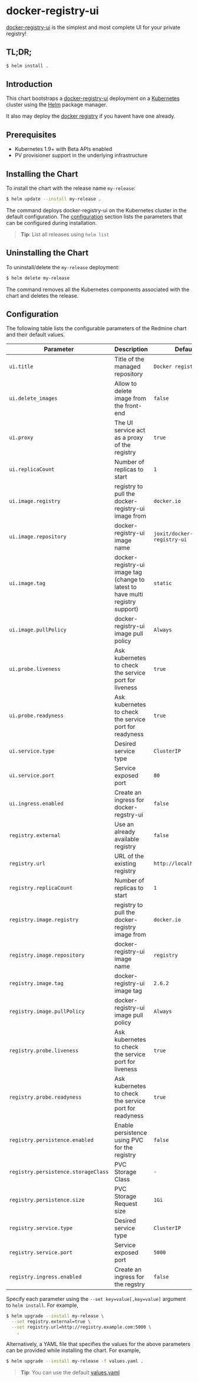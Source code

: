 # docker-registry-ui

[docker-registry-ui](https://joxit.dev/docker-registry-ui/) is the simplest and most complete UI for your private registry!


## TL;DR;

```bash
$ helm install .
```

## Introduction

This chart bootstraps a [docker-registry-ui](https://joxit.dev/docker-registry-ui/) deployment on a [Kubernetes](http://kubernetes.io) cluster using the [Helm](https://helm.sh) package manager.

It also may deploy the [docker registry](https://docs.docker.com/registry/) if you havent have one already.

## Prerequisites

- Kubernetes 1.9+ with Beta APIs enabled
- PV provisioner support in the underlying infrastructure

## Installing the Chart

To install the chart with the release name `my-release`:

```bash
$ helm update --install my-release .
```

The command deploys docker-registry-ui on the Kubernetes cluster in the default configuration. The [configuration](#configuration) section lists the parameters that can be configured during installation.

> **Tip**: List all releases using `helm list`

## Uninstalling the Chart

To uninstall/delete the `my-release` deployment:

```bash
$ helm delete my-release
```

The command removes all the Kubernetes components associated with the chart and deletes the release.

## Configuration

The following table lists the configurable parameters of the Redmine chart and their default values.

|            Parameter              |              Description                 |                          Default                        | 
| --------------------------------- | ---------------------------------------- | ------------------------------------------------------- |
| `ui.title`                        | Title of the managed repository          | `Docker registry UI`                                    |
| `ui.delete_images`                | Allow to delete image from the front-end | `false`                                                 |
| `ui.proxy`                        | The UI service act as a proxy of the registry | `true`                                             |
| `ui.replicaCount`                 | Number of replicas to start              | `1`                                                     |
| `ui.image.registry`               | registry to pull the docker-registry-ui image from | `docker.io`                                   |
| `ui.image.repository`             | docker-registry-ui image name            | `joxit/docker-registry-ui`                              |
| `ui.image.tag`                    | docker-registry-ui image tag (change to latest to have multi registry support) | `static`          |
| `ui.image.pullPolicy`             | docker-registry-ui image pull policy     | `Always`                                                |
| `ui.probe.liveness`               | Ask kubernetes to check the service port for liveness | `true`                                     |
| `ui.probe.readyness `             | Ask kubernetes to check the service port for readyness | `true`                                    |
| `ui.service.type`                 | Desired service type                     | `ClusterIP`                                             |
| `ui.service.port`                 | Service exposed port                     | `80`                                                    |
| `ui.ingress.enabled`              | Create an ingress for docker-regstry-ui  | `false`                                                 |
| `registry.external` 		    | Use an already available registry        | `false`						 |
| `registry.url` 		    | URL of the existing registry             | `http://localhost:5000`				 |
| `registry.replicaCount`           | Number of replicas to start              | `1`                                                     |
| `registry.image.registry`         | registry to pull the docker-registry image from | `docker.io`                                      |
| `registry.image.repository`       | docker-registry-ui image name            | `registry`                              		 |
| `registry.image.tag`              | docker-registry-ui image tag             | `2.6.2`           					 |
| `registry.image.pullPolicy`       | docker-registry-ui image pull policy     | `Always`                                                |
| `registry.probe.liveness`         | Ask kubernetes to check the service port for liveness | `true`                                     |
| `registry.probe.readyness `       | Ask kubernetes to check the service port for readyness | `true`                                    |
| `registry.persistence.enabled`    | Enable persistence using PVC for the registry | `false`                                            |
| `registry.persistence.storageClass` | PVC Storage Class 		       | `-`		                                         |
| `registry.persistence.size`       | PVC Storage Request size 		       | `1Gi`		                                         |
| `registry.service.type`           | Desired service type                     | `ClusterIP`                                             |
| `registry.service.port`           | Service exposed port                     | `5000`                                                  |
| `registry.ingress.enabled`        | Create an ingress for the regstry        | `false`                                                 |


Specify each parameter using the `--set key=value[,key=value]` argument to `helm install`. For example,

```bash
$ helm upgrade --install my-release \
  --set registry.external=true \
  --set registry.url=http://registry.example.com:5000 \
    .
```

Alternatively, a YAML file that specifies the values for the above parameters can be provided while installing the chart. For example,

```bash
$ helm upgrade --install my-release -f values.yaml .
```

> **Tip**: You can use the default [values.yaml](values.yaml)

